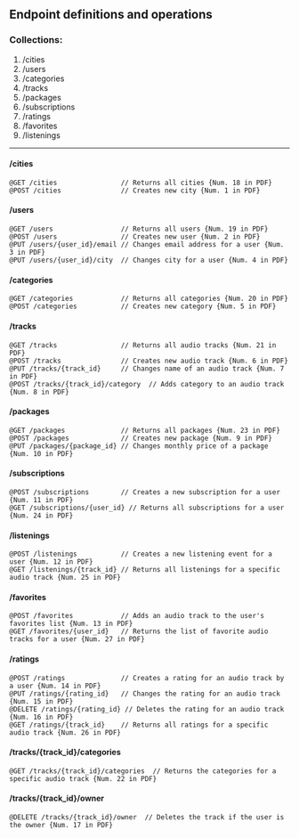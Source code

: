 
## Endpoint definitions and operations

### **Collections:**

1. /cities
2. /users
3. /categories
4. /tracks
5. /packages
6. /subscriptions
7. /ratings
8. /favorites
9. /listenings

<hr>

#### **/cities**

```http
@GET /cities                // Returns all cities {Num. 18 in PDF}
@POST /cities               // Creates new city {Num. 1 in PDF}
```

#### **/users**

```http
@GET /users                 // Returns all users {Num. 19 in PDF}
@POST /users                // Creates new user {Num. 2 in PDF}
@PUT /users/{user_id}/email // Changes email address for a user {Num. 3 in PDF}
@PUT /users/{user_id}/city  // Changes city for a user {Num. 4 in PDF}
```

#### **/categories**

```http
@GET /categories            // Returns all categories {Num. 20 in PDF}
@POST /categories           // Creates new category {Num. 5 in PDF}
```

#### **/tracks**

```http
@GET /tracks                // Returns all audio tracks {Num. 21 in PDF}
@POST /tracks               // Creates new audio track {Num. 6 in PDF}
@PUT /tracks/{track_id}     // Changes name of an audio track {Num. 7 in PDF}
@POST /tracks/{track_id}/category  // Adds category to an audio track {Num. 8 in PDF}
```

#### **/packages**

```http
@GET /packages              // Returns all packages {Num. 23 in PDF}
@POST /packages             // Creates new package {Num. 9 in PDF}
@PUT /packages/{package_id} // Changes monthly price of a package {Num. 10 in PDF}
```

#### **/subscriptions**

```http
@POST /subscriptions        // Creates a new subscription for a user {Num. 11 in PDF}
@GET /subscriptions/{user_id} // Returns all subscriptions for a user {Num. 24 in PDF}
```

#### **/listenings**

```http
@POST /listenings           // Creates a new listening event for a user {Num. 12 in PDF}
@GET /listenings/{track_id} // Returns all listenings for a specific audio track {Num. 25 in PDF}
```

#### **/favorites**

```http
@POST /favorites            // Adds an audio track to the user's favorites list {Num. 13 in PDF}
@GET /favorites/{user_id}   // Returns the list of favorite audio tracks for a user {Num. 27 in PDF}
```

#### **/ratings**

```http
@POST /ratings              // Creates a rating for an audio track by a user {Num. 14 in PDF}
@PUT /ratings/{rating_id}   // Changes the rating for an audio track {Num. 15 in PDF}
@DELETE /ratings/{rating_id} // Deletes the rating for an audio track {Num. 16 in PDF}
@GET /ratings/{track_id}    // Returns all ratings for a specific audio track {Num. 26 in PDF}
```

#### **/tracks/{track_id}/categories**

```http
@GET /tracks/{track_id}/categories  // Returns the categories for a specific audio track {Num. 22 in PDF}
```

#### **/tracks/{track_id}/owner**

```http
@DELETE /tracks/{track_id}/owner  // Deletes the track if the user is the owner {Num. 17 in PDF}
```


